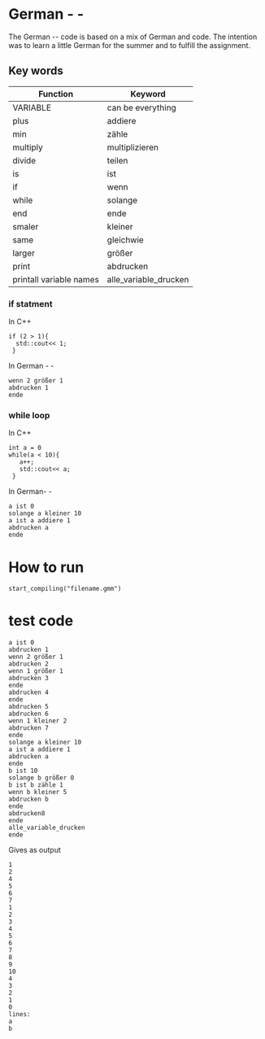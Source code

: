 # German - -
The German -- code is based on a mix of German and code. The intention was to learn a little German for the summer and to fulfill the assignment. 

## Key words

| Function| Keyword |
|--|--|
| VARIABLE | can be everything  |
| plus | addiere |
| min | zähle |
| multiply | multiplizieren |
| divide | teilen |
| is | ist |
| if |wenn|
|while | solange|
|end | ende|
|smaler| kleiner|
|same | gleichwie|
|larger |größer|
| print | abdrucken
| printall variable names| alle_variable_drucken|


### if statment
In C++ 

    if (2 > 1){
      std::cout<< 1;
     }
In German - -

    wenn 2 größer 1
    abdrucken 1
    ende

### while loop
In C++ 

	int a = 0
    while(a < 10){
	   a++;
       std::cout<< a;
     }
In German- -
	
    a ist 0
    solange a kleiner 10
    a ist a addiere 1
    abdrucken a
    ende
# How to run

    start_compiling("filename.gmm")

# test code

```
a ist 0
abdrucken 1
wenn 2 größer 1
abdrucken 2
wenn 1 größer 1
abdrucken 3
ende
abdrucken 4
ende
abdrucken 5
abdrucken 6
wenn 1 kleiner 2
abdrucken 7
ende
solange a kleiner 10
a ist a addiere 1
abdrucken a
ende
b ist 10
solange b größer 0
b ist b zähle 1
wenn b kleiner 5
abdrucken b
ende
abdrucken8
ende
alle_variable_drucken
ende
```

Gives as output

```
1
2
4
5
6
7
1
2
3
4
5
6
7
8
9
10
4
3
2
1
0
lines: 
a
b
```
